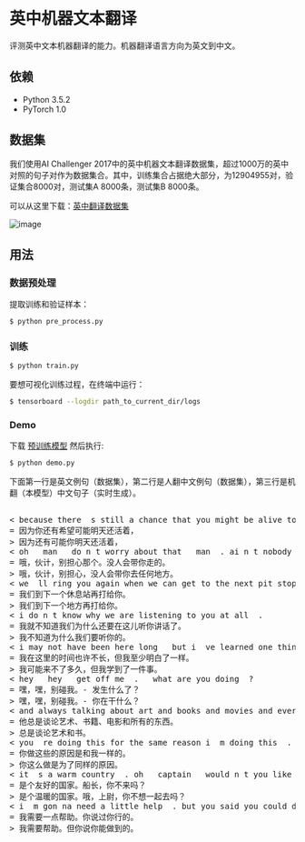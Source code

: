 # 英中机器文本翻译

评测英中文本机器翻译的能力。机器翻译语言方向为英文到中文。


## 依赖

- Python 3.5.2
- PyTorch 1.0

## 数据集

我们使用AI Challenger 2017中的英中机器文本翻译数据集，超过1000万的英中对照的句子对作为数据集合。其中，训练集合占据绝大部分，为12904955对，验证集合8000对，测试集A 8000条，测试集B 8000条。

可以从这里下载：[英中翻译数据集](https://challenger.ai/datasets/translation)

![image](https://github.com/foamliu/Transformer/raw/master/images/dataset.png)

## 用法

### 数据预处理
提取训练和验证样本：
```bash
$ python pre_process.py
```

### 训练
```bash
$ python train.py
```

要想可视化训练过程，在终端中运行：
```bash
$ tensorboard --logdir path_to_current_dir/logs
```

### Demo
下载 [预训练模型](https://github.com/foamliu/Scene-Classification/releases/download/v1.0/model.85-0.7657.hdf5) 然后执行:

```bash
$ python demo.py
```

下面第一行是英文例句（数据集），第二行是人翻中文例句（数据集），第三行是机翻（本模型）中文句子（实时生成）。

<pre>

< because there  s still a chance that you might be alive tomorrow
= 因为你还有希望可能明天还活着，
> 因为还有可能你明天还活着，
< oh   man   do n t worry about that   man  . ai n t nobody gon na take you nowhere  .
= 哦，伙计，别担心那个。没人会带你走的。
> 哦，伙计，别担心，没人会带你去任何地方。
< we  ll ring you again when we can get to the next pit stop  .
= 我们到下一个休息站再打给你。
> 我们到下一个地方再打给你。
< i do n t know why we are listening to you at all  .
= 我就不知道我们为什么还要在这儿听你讲话了。
> 我不知道为什么我们要听你的。
< i may not have been here long   but i  ve learned one thing  .
= 我在这里的时间也许不长，但我至少明白了一样。
> 我可能来不了多久，但我学到了一件事。
< hey   hey   get off me  .   what are you doing  ?
= 嘿，嘿，别碰我。- 发生什么了？
> 嘿，嘿，别碰我。- 你在干什么？
< and always talking about art and books and movies and everything  .
= 他总是谈论艺术、书籍、电影和所有的东西。
> 总是谈论艺术和书。
< you  re doing this for the same reason i  m doing this  .
= 你做这些的原因是和我一样的。
> 你这么做是为了同样的原因。
< it  s a warm country  . oh   captain   would n t you like to come along too  ?
= 是个友好的国家。船长，你不来吗？
> 是个温暖的国家。哦，上尉，你不想一起去吗？
< i  m gon na need a little help  . but you said you could do it  .
= 我需要一点帮助。你说过你行的。
> 我需要帮助。但你说你能做到的。

</pre>